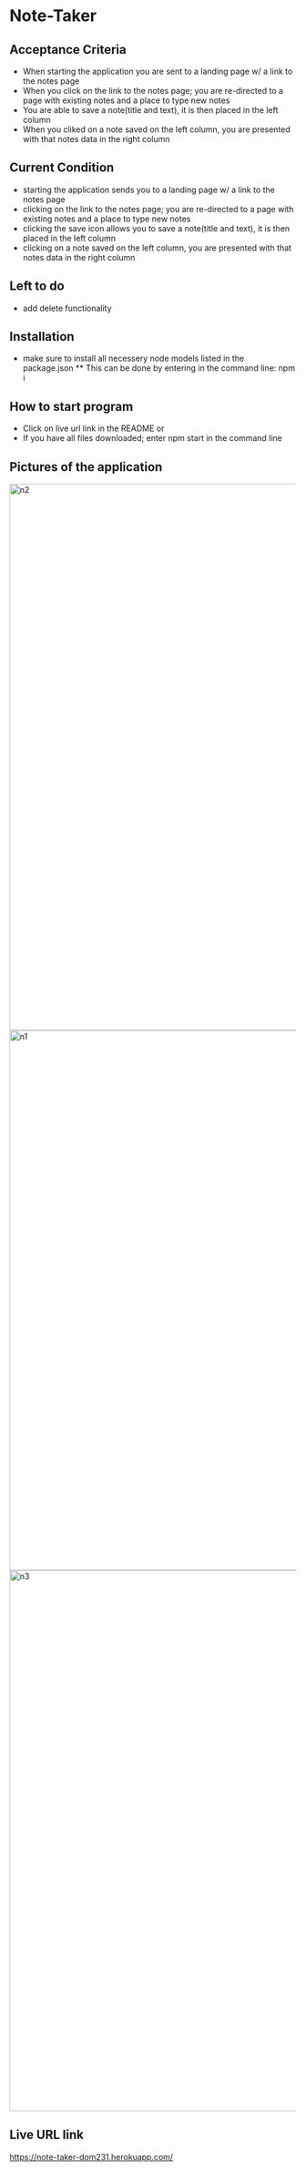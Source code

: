 # Note-Taker

## Acceptance Criteria
* When starting the application you are sent to a landing page w/ a link to the notes page
* When you click on the link to the notes page; you are re-directed to a page with existing notes and a place to type new notes
* You are able to save a note(title and text), it is then placed in the left column
* When you cliked on a note saved on the left column, you are presented with that notes data in the right column

## Current Condition
*  starting the application sends you to a landing page w/ a link to the notes page
* clicking on the link to the notes page; you are re-directed to a page with existing notes and a place to type new notes
* clicking the save icon allows you to save a note(title and text), it is then placed in the left column
* clicking on a note saved on the left column, you are presented with that notes data in the right column

## Left to do
* add delete functionality

## Installation
 * make sure to install all necessery node models listed in the package.json
 ** This can be done by entering in the command line: npm i
## How to start program
* Click on live url link in the README or 
* If you have all files downloaded; enter npm start in the command line


## Pictures of the application
<img width="960" alt="n2" src="https://user-images.githubusercontent.com/114959233/210708982-916ddb78-23e1-4283-aead-1bb6d37ef077.PNG">
<img width="948" alt="n1" src="https://user-images.githubusercontent.com/114959233/210708993-85d82b2b-d652-4085-880c-5f9c0faa203c.PNG">
<img width="950" alt="n3" src="https://user-images.githubusercontent.com/114959233/210709001-ef4d93b0-7e88-4c99-b4a4-4c620ba11c01.PNG">

## Live URL link
https://note-taker-dom231.herokuapp.com/
